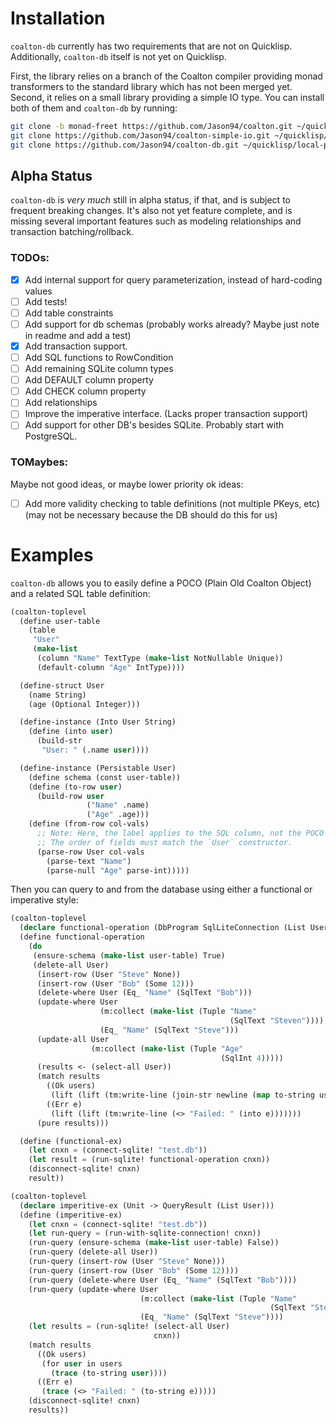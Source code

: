 # Installation

`coalton-db` currently has two requirements that are not on Quicklisp. Additionally, `coalton-db` itself is not yet on Quicklisp.

First, the library relies on a branch of the Coalton compiler providing monad transformers to the standard library which has not been merged yet. Second, it relies on a small library providing a simple IO type. You can install both of them and `coalton-db` by running:

```bash
git clone -b monad-freet https://github.com/Jason94/coalton.git ~/quicklisp/local-projects/coalton
git clone https://github.com/Jason94/coalton-simple-io.git ~/quicklisp/local-projects/coalton-simple-io
git clone https://github.com/Jason94/coalton-db.git ~/quicklisp/local-projects/coalton-db
```

## Alpha Status

`coalton-db` is *very much* still in alpha status, if that, and is subject to frequent breaking changes. It's also not yet feature complete, and is missing several important features such as modeling relationships and transaction batching/rollback.

### TODOs:

 - [x] Add internal support for query parameterization, instead of hard-coding values
 - [ ] Add tests!
 - [ ] Add table constraints
 - [ ] Add support for db schemas (probably works already? Maybe just note in readme and add a test)
 - [x] Add transaction support.
 - [ ] Add SQL functions to RowCondition
 - [ ] Add remaining SQLite column types
 - [ ] Add DEFAULT column property
 - [ ] Add CHECK column property
 - [ ] Add relationships
 - [ ] Improve the imperative interface. (Lacks proper transaction support)
 - [ ] Add support for other DB's besides SQLite. Probably start with PostgreSQL.
 
### TOMaybes:

Maybe not good ideas, or maybe lower priority ok ideas:

- [ ] Add more validity checking to table definitions (not multiple PKeys, etc) (may not be necessary because the DB should do this for us)

# Examples

`coalton-db` allows you to easily define a POCO (Plain Old Coalton Object) and a related SQL table definition:

```lisp
(coalton-toplevel
  (define user-table
    (table
     "User"
     (make-list
      (column "Name" TextType (make-list NotNullable Unique))
      (default-column "Age" IntType))))

  (define-struct User
    (name String)
    (age (Optional Integer)))

  (define-instance (Into User String)
    (define (into user)
      (build-str
       "User: " (.name user))))

  (define-instance (Persistable User)
    (define schema (const user-table))
    (define (to-row user)
      (build-row user
                 ("Name" .name)
                 ("Age" .age)))
    (define (from-row col-vals)
      ;; Note: Here, the label applies to the SQL column, not the POCO constructor.
      ;; The order of fields must match the `User` constructor.
      (parse-row User col-vals
        (parse-text "Name")
        (parse-null "Age" parse-int)))))
```

Then you can query to and from the database using either a functional or imperative style:

```lisp
(coalton-toplevel
  (declare functional-operation (DbProgram SqlLiteConnection (List User)))
  (define functional-operation
    (do
     (ensure-schema (make-list user-table) True)
     (delete-all User)
      (insert-row (User "Steve" None))
      (insert-row (User "Bob" (Some 12)))
      (delete-where User (Eq_ "Name" (SqlText "Bob")))
      (update-where User
                    (m:collect (make-list (Tuple "Name"
                                                 (SqlText "Steven"))))
                    (Eq_ "Name" (SqlText "Steve")))
      (update-all User
                  (m:collect (make-list (Tuple "Age"
                                               (SqlInt 4)))))
      (results <- (select-all User))
      (match results
        ((Ok users)
         (lift (lift (tm:write-line (join-str newline (map to-string users))))))
        ((Err e)
         (lift (lift (tm:write-line (<> "Failed: " (into e)))))))
      (pure results)))

  (define (functional-ex)
    (let cnxn = (connect-sqlite! "test.db"))
    (let result = (run-sqlite! functional-operation cnxn))
    (disconnect-sqlite! cnxn)
    result))
```

```lisp
(coalton-toplevel
  (declare imperitive-ex (Unit -> QueryResult (List User)))
  (define (imperitive-ex)
    (let cnxn = (connect-sqlite! "test.db"))
    (let run-query = (run-with-sqlite-connection! cnxn))
    (run-query (ensure-schema (make-list user-table) False))
    (run-query (delete-all User))
    (run-query (insert-row (User "Steve" None)))
    (run-query (insert-row (User "Bob" (Some 12))))
    (run-query (delete-where User (Eq_ "Name" (SqlText "Bob"))))
    (run-query (update-where User
                             (m:collect (make-list (Tuple "Name"
                                                          (SqlText "Steven"))))
                             (Eq_ "Name" (SqlText "Steve"))))
    (let results = (run-sqlite! (select-all User)
                                cnxn))
    (match results
      ((Ok users)
       (for user in users
         (trace (to-string user))))
      ((Err e)
       (trace (<> "Failed: " (to-string e)))))
    (disconnect-sqlite! cnxn)
    results))
```
